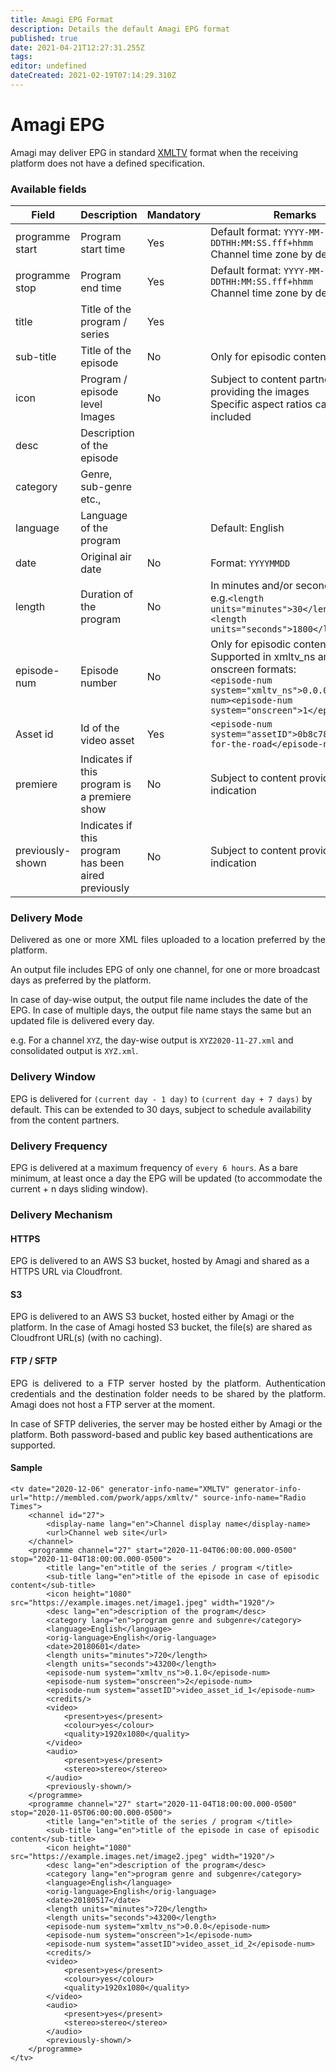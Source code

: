 ```yaml
---
title: Amagi EPG Format
description: Details the default Amagi EPG format
published: true
date: 2021-04-21T12:27:31.255Z
tags: 
editor: undefined
dateCreated: 2021-02-19T07:14:29.310Z
---
```


# Amagi EPG

Amagi may deliver EPG in standard [XMLTV](http://wiki.xmltv.org/index.php/XMLTVFormat) format when the receiving platform does not have a defined specification.

### Available fields

|Field|Description|Mandatory|Remarks|
|--|--|--|--|
programme start|Program start time|Yes|Default format: `YYYY-MM-DDTHH:MM:SS.fff+hhmm`<br/>Channel time zone by default 
programme stop|Program end time|Yes|Default format: `YYYY-MM-DDTHH:MM:SS.fff+hhmm`<br/>Channel time zone by default 
title|Title of the program / series|Yes
sub-title|Title of the episode|No|Only for episodic contents
icon|Program / episode level Images|No|Subject to content partner providing the images<br/>Specific aspect ratios can be included
desc|Description of the episode||
category|Genre, sub-genre etc.,||
language|Language of the program||Default: English
date|Original air date|No|Format: `YYYYMMDD`
length|Duration of the program|No|In minutes and/or seconds<br/>e.g.```<length units="minutes">30</length>```<br/>```<length units="seconds">1800</length>```
episode-num|Episode number|No|Only for episodic contents<br/>Supported in xmltv_ns and onscreen formats:<br/>```<episode-num system="xmltv_ns">0.0.0</episode-num><episode-num system="onscreen">1</episode-num>```
Asset id|Id of the video asset|Yes|```<episode-num system="assetID">0b8c78ee-one-for-the-road</episode-num>```
premiere|Indicates if this program is a premiere show|No|Subject to content provider indication
previously-shown|Indicates if this program has been aired previously|No|Subject to content provider indication

### Delivery Mode

<p align="justify">
Delivered as one or more XML files uploaded to a location preferred by the platform. 

An output file includes EPG of only one channel, for one or more broadcast days as preferred by the platform. 

In case of day-wise output, the output file name includes the date of the EPG. In case of multiple days, the output file name stays the same but an updated file is delivered every day.

e.g. For a channel `XYZ`, the day-wise output is `XYZ2020-11-27.xml` and consolidated output is `XYZ.xml`. 
</p>

### Delivery Window

EPG is delivered for `(current day - 1 day)` to `(current day + 7 days)` by default. This can be extended to 30 days, subject to schedule availability from the content partners.


### Delivery Frequency
EPG is delivered at a maximum frequency of `every 6 hours`. As a bare minimum, at least once a day the EPG will be updated (to accommodate the current + n days sliding window).


### Delivery Mechanism

#### HTTPS

EPG is delivered to an AWS S3 bucket, hosted by Amagi and shared as a HTTPS URL via Cloudfront. 

#### S3

EPG is delivered to an AWS S3 bucket, hosted either by Amagi or the platform. In the case of Amagi hosted S3 bucket, the file(s) are shared as Cloudfront URL(s) (with no caching).

#### FTP / SFTP

<p align="justify">
EPG is delivered to a FTP server hosted by the platform. Authentication credentials and the destination folder needs to be shared by the platform. Amagi does not host a FTP server at the moment. 

In case of SFTP deliveries, the server may be hosted either by Amagi or the platform. Both password-based and public key based authentications are supported. 
</p>

#### Sample
```
<tv date="2020-12-06" generator-info-name="XMLTV" generator-info-url="http://membled.com/pwork/apps/xmltv/" source-info-name="Radio Times">
	<channel id="27">
		<display-name lang="en">Channel display name</display-name>
		<url>Channel web site</url>
	</channel>
	<programme channel="27" start="2020-11-04T06:00:00.000-0500" stop="2020-11-04T18:00:00.000-0500">
		<title lang="en">title of the series / program </title>
		<sub-title lang="en">title of the episode in case of episodic content</sub-title>
		<icon height="1080" src="https://example.images.net/image1.jpeg" width="1920"/>
		<desc lang="en">description of the program</desc>
		<category lang="en">program genre and subgenre</category>
		<language>English</language>
		<orig-language>English</orig-language>
		<date>20180601</date>
		<length units="minutes">720</length>
		<length units="seconds">43200</length>
		<episode-num system="xmltv_ns">0.1.0</episode-num>
		<episode-num system="onscreen">2</episode-num>
		<episode-num system="assetID">video_asset_id_1</episode-num>
		<credits/>
		<video>
			<present>yes</present>
			<colour>yes</colour>
			<quality>1920x1080</quality>
		</video>
		<audio>
			<present>yes</present>
			<stereo>stereo</stereo>
		</audio>
		<previously-shown/>
	</programme>
	<programme channel="27" start="2020-11-04T18:00:00.000-0500" stop="2020-11-05T06:00:00.000-0500">
		<title lang="en">title of the series / program </title>
		<sub-title lang="en">title of the episode in case of episodic content</sub-title>
		<icon height="1080" src="https://example.images.net/image2.jpeg" width="1920"/>
		<desc lang="en">description of the program</desc>
		<category lang="en">program genre and subgenre</category>
		<language>English</language>
		<orig-language>English</orig-language>
		<date>20180517</date>
		<length units="minutes">720</length>
		<length units="seconds">43200</length>
		<episode-num system="xmltv_ns">0.0.0</episode-num>
		<episode-num system="onscreen">1</episode-num>
		<episode-num system="assetID">video_asset_id_2</episode-num>
		<credits/>
		<video>
			<present>yes</present>
			<colour>yes</colour>
			<quality>1920x1080</quality>
		</video>
		<audio>
			<present>yes</present>
			<stereo>stereo</stereo>
		</audio>
		<previously-shown/>
	</programme>
</tv>
```